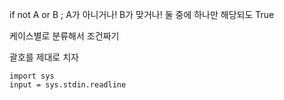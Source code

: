 if not A or B ; A가 아니거나! B가 맞거나! 둘 중에 하나만 해당되도 True

케이스별로 분류해서 조건짜기

괄호를 제대로 치자

```
import sys
input = sys.stdin.readline
```